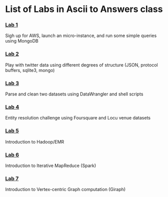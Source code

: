 # List of Labs in Ascii to Answers class

### [Lab 1](./lab1/)

Sigh up for AWS, launch an micro-instance, and run some simple queries using MongoDB

### [Lab 2](./lab2/)

Play with twitter data using different degrees of structure (JSON, protocol buffers, sqlite3, mongo)

### [Lab 3](./lab3/)

Parse and clean two datasets using DataWrangler and shell scripts

### [Lab 4](./lab4/)

Entity resolution challenge using Foursquare and Locu venue datasets

### [Lab 5](./lab5/)

Introduction to Hadoop/EMR


### [Lab 6](./lab6)

Introduction to Iterative MapReduce (Spark)

### [Lab 7](./lab7)

Introduction to Vertex-centric Graph computation (Giraph)
